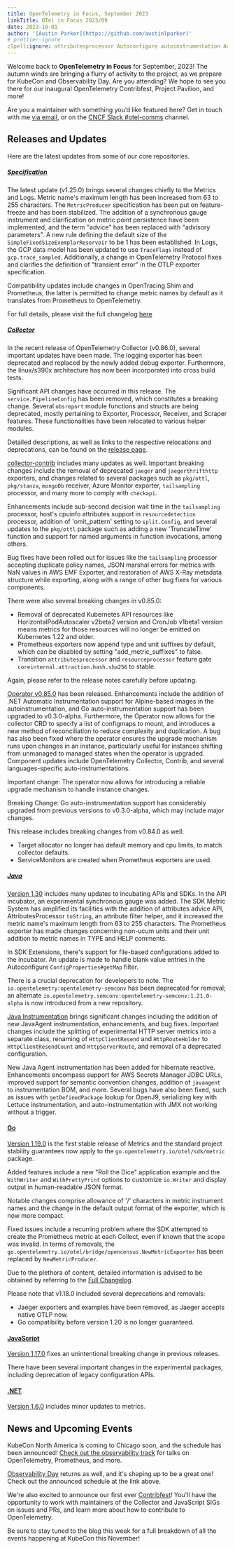 ```yaml
---
title: OpenTelemetry in Focus, September 2023
linkTitle: OTel in Focus 2023/09
date: 2023-10-01
author: '[Austin Parker](https://github.com/austinlparker)'
# prettier-ignore
cSpell:ignore: attributesprocessor Autoconfigure autoinstrumentation Autoscaler checkapi Contribfest coreinternal gopkg jaegerthrifthttp obsreport ottl resourcedetection resourceprocessor structs tailsampling ucum unmanaged
---
```


Welcome back to **OpenTelemetry in Focus** for September, 2023! The autumn winds
are bringing a flurry of activity to the project, as we prepare for KubeCon and
Observability Day. Are you attending? We hope to see you there for our inaugural
OpenTelemetry Contribfest, Project Pavilion, and more!

Are you a maintainer with something you’d like featured here? Get in touch with
me [via email](mailto:austin+otel@ap2.io), or on the
[CNCF Slack #otel-comms](https://cloud-native.slack.com/archives/C02UN96HZH6)
channel.

## Releases and Updates

Here are the latest updates from some of our core repositories.

<!-- markdownlint-disable heading-increment -->

##### [Specification](/docs/specs/otel/)

The latest update (v1.25.0) brings several changes chiefly to the Metrics and
Logs. Metric name's maximum length has been increased from 63 to 255 characters.
The `MetricProducer` specification has been put on feature-freeze and has been
stabilized. The addition of a synchronous gauge instrument and clarification on
metric point persistence have been implemented, and the term "advice" has been
replaced with "advisory parameters". A new rule defining the default size of the
`SimpleFixedSizeExemplarReservoir` to be 1 has been established. In Logs, the
GCP data model has been updated to use `TraceFlags` instead of
`gcp.trace_sampled`. Additionally, a change in OpenTelemetry Protocol fixes and
clarifies the definition of "transient error" in the OTLP exporter
specification.

Compatibility updates include changes in OpenTracing Shim and Prometheus, the
latter is permitted to change metric names by default as it translates from
Prometheus to OpenTelemetry.

For full details, please visit the full changelog
[here](https://github.com/open-telemetry/opentelemetry-specification/compare/v1.24.0...v1.25.0)

##### [Collector](/docs/collector/)

In the recent release of OpenTelemetry Collector (v0.86.0), several important
updates have been made. The logging exporter has been deprecated and replaced by
the newly added debug exporter. Furthermore, the linux/s390x architecture has
now been incorporated into cross build tests.

Significant API changes have occurred in this release. The
`service.PipelineConfig` has been removed, which constitutes a breaking change.
Several `obsreport` module functions and structs are being deprecated, mostly
pertaining to Exporter, Processor, Receiver, and Scraper features. These
functionalities have been relocated to various helper modules.

Detailed descriptions, as well as links to the respective relocations and
deprecations, can be found on the
[release page](https://github.com/open-telemetry/opentelemetry-collector-releases/releases/tag/v0.86.0).

[collector-contrib](https://github.com/open-telemetry/opentelemetry-collector-contrib/releases/tag/v0.86.0)
includes many updates as well. Important breaking changes include the removal of
deprecated `jaeger` and `jaegerthrifthttp` exporters, and changes related to
several packages such as `pkg/ottl`, `pkg/stanza`, `mongoDb` receiver, Azure
Monitor exporter, `tailsampling` processor, and many more to comply with
`checkapi`.

Enhancements include sub-second decision wait time in the `tailsampling`
processor, host's cpuinfo attributes support in `resourcedetection` processor,
addition of 'omit_pattern' setting to `split.Config`, and several updates to the
`pkg/ottl` package such as adding a new 'TruncateTime' function and support for
named arguments in function invocations, among others.

Bug fixes have been rolled out for issues like the `tailsampling` processor
accepting duplicate policy names, JSON marshal errors for metrics with NaN
values in AWS EMF Exporter, and restoration of AWS X-Ray metadata structure
while exporting, along with a range of other bug fixes for various components.

There were also several breaking changes in v0.85.0:

- Removal of deprecated Kubernetes API resources like HorizontalPodAutoscaler
  v2beta2 version and CronJob v1beta1 version means metrics for those resources
  will no longer be emitted on Kubernetes 1.22 and older.
- Prometheus exporters now append type and unit suffixes by default, which can
  be disabled by setting "add_metric_suffixes" to false.
- Transition `attributesprocessor` and `resourceprocessor` feature gate
  `coreinternal.attraction.hash.sha256` to stable.

Again, please refer to the release notes carefully before updating.

[Operator v0.85.0](https://github.com/open-telemetry/opentelemetry-operator/releases/tag/v0.85.0)
has been released. Enhancements include the addition of .NET Automatic
Instrumentation support for Alpine-based images in the autoinstrumentation, and
Go auto-instrumentation support has been upgraded to v0.3.0-alpha. Furthermore,
the Operator now allows for the collector CRD to specify a list of configmaps to
mount, and introduces a new method of reconciliation to reduce complexity and
duplication. A bug has also been fixed where the operator ensures the upgrade
mechanism runs upon changes in an instance, particularly useful for instances
shifting from unmanaged to managed states when the operator is upgraded.
Component updates include OpenTelemetry Collector, Contrib, and several
languages-specific auto-instrumentations.

Important change: The operator now allows for introducing a reliable upgrade
mechanism to handle instance changes.

Breaking Change: Go auto-instrumentation support has considerably upgraded from
previous versions to v0.3.0-alpha, which may include major changes.

This release includes breaking changes from v0.84.0 as well:

- Target allocator no longer has default memory and cpu limits, to match
  collector defaults.
- ServiceMonitors are created when Prometheus exporters are used.

##### [Java](/docs/instrumentation/java/)

[Version 1.30](https://github.com/open-telemetry/opentelemetry-java/releases/tag/v1.30.1)
includes many updates to incubating APIs and SDKs. In the API incubator, an
experimental synchronous gauge was added. The SDK Metric System has amplified
its facilities with the addition of attributes advice API, AttributesProcessor
`toString`, an attribute filter helper, and it increased the metric name's
maximum length from 63 to 255 characters. The Prometheus exporter has made
changes concerning non-ucum units and their unit addition to metric names in
TYPE and HELP comments.

In SDK Extensions, there's support for file-based configurations added to the
incubator. An update is made to handle blank value entries in the Autoconfigure
`ConfigProperties#getMap` filter.

There is a crucial deprecation for developers to note. The
`io.opentelemetry:opentelemetry-semconv` has been deprecated for removal; an
alternate `io.opentelemetry.semconv:opentelemetry-semconv:1.21.0-alpha` is now
introduced from a new repository.

[Java Instrumentation](https://github.com/open-telemetry/opentelemetry-java-instrumentation/releases/tag/v1.30.0)
brings significant changes including the addition of new JavaAgent
instrumentation, enhancements, and bug fixes. Important changes include the
splitting of experimental HTTP server metrics into a separate class, renaming of
`HttpClientResend` and `HttpRouteHolder` to `HttpClientResendCount` and
`HttpServerRoute`, and removal of a deprecated configuration.

New Java Agent instrumentation has been added for hibernate reactive.
Enhancements encompass support for AWS Secrets Manager JDBC URLs, improved
support for semantic convention changes, addition of `javaagent` to
instrumentation BOM, and more. Several bugs have also been fixed, such as issues
with `getDefinedPackage` lookup for OpenJ9, serializing key with Lettuce
instrumentation, and auto-instrumentation with JMX not working without a
trigger.

#### [Go](/docs/instrumentation/go/)

[Version 1.19.0](https://github.com/open-telemetry/opentelemetry-go/releases/tag/v1.19.0)
is the first stable release of Metrics and the standard project stability
guarantees now apply to the `go.opentelemetry.io/otel/sdk/metric` package.

Added features include a new "Roll the Dice" application example and the
`WithWriter` and `WithPrettyPrint` options to customize `io.Writer` and display
output in human-readable JSON format.

Notable changes comprise allowance of '/' characters in metric instrument names
and the change in the default output format of the exporter, which is now more
compact.

Fixed issues include a recurring problem where the SDK attempted to create the
Prometheus metric at each Collect, even if known that the scope was invalid. In
terms of removals, the
`go.opentelemetry.io/otel/bridge/opencensus.NewMetricExporter` has been replaced
by `NewMetricProducer`.

Due to the plethora of content, detailed information is advised to be obtained
by referring to the
[Full Changelog](https://github.com/open-telemetry/opentelemetry-go/compare/v1.18.0...v1.19.0).

Please note that v1.18.0 included several deprecations and removals:

- Jaeger exporters and examples have been removed, as Jaeger accepts native OTLP
  now.
- Go compatibility before version 1.20 is no longer guaranteed.

#### [JavaScript](/docs/instrumentation/js/)

[Version 1.17.0](https://github.com/open-telemetry/opentelemetry-js/releases/tag/v1.17.0)
fixes an unintentional breaking change in previous releases.

There have been several important changes in the experimental packages,
including deprecation of legacy configuration APIs.

#### [.NET](/docs/instrumentation/net/)

[Version 1.6.0](https://github.com/open-telemetry/opentelemetry-dotnet/releases/tag/core-1.6.0)
includes minor updates to metrics.

## News and Upcoming Events

KubeCon North America is coming to Chicago soon, and the schedule has been
announced!
[Check out the observability track](https://events.linuxfoundation.org/kubecon-cloudnativecon-north-america/program/schedule/)
for talks on OpenTelemetry, Prometheus, and more.

[Observability Day](https://colocatedeventsna2023.sched.com/overview/type/Observability+Day)
returns as well, and it's shaping up to be a great one! Check out the announced
schedule at the link above.

We're also excited to announce our first ever
[Contribfest](https://kccncna2023.sched.com/event/1R2rQ)! You'll have the
opportunity to work with maintainers of the Collector and JavaScript SIGs on
issues and PRs, and learn more about how to contribute to OpenTelemetry.

Be sure to stay tuned to the blog this week for a full breakdown of all the
events happening at KubeCon this November!
